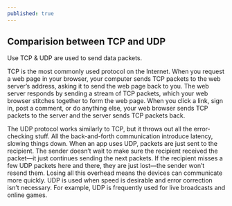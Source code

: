 ```yaml
---
published: true
---
```

## Comparision between TCP and UDP

Use TCP & UDP are used to send data packets.

TCP is the most commonly used protocol on the Internet. When you request a web page in your browser, your computer sends TCP packets to the web server’s address, asking it to send the web page back to you. The web server responds by sending a stream of TCP packets, which your web browser stitches together to form the web page. When you click a link, sign in, post a comment, or do anything else, your web browser sends TCP packets to the server and the server sends TCP packets back.

The UDP protocol works similarly to TCP, but it throws out all the error-checking stuff. All the back-and-forth communication introduce latency, slowing things down.
When an app uses UDP, packets are just sent to the recipient. The sender doesn’t wait to make sure the recipient received the packet—it just continues sending the next packets. If the recipient misses a few UDP packets here and there, they are just lost—the sender won’t resend them. Losing all this overhead means the devices can communicate more quickly. UDP is used when speed is desirable and error correction isn’t necessary. For example, UDP is frequently used for live broadcasts and online games.
